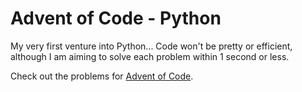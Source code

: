 # Advent of Code - Python

My very first venture into Python... Code won't be pretty or efficient, although I am aiming to solve each problem within 1 second or less.

Check out the problems for [Advent of Code](http://adventofcode.com/2017).

